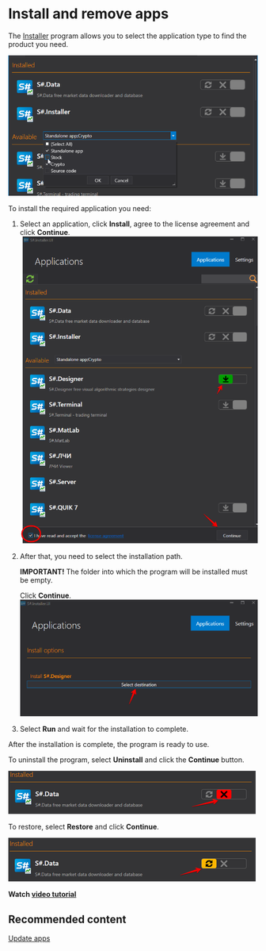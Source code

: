 # Install  and remove apps

The [Installer](SharpInstaller.md) program allows you to select the application type to find the product you need.

![choose installer](../images/choose_installer.png)

To install the required application you need:

1. Select an application, click **Install**, agree to the license agreement and click **Continue**.![download installer](../images/download_installer.png)
2. After that, you need to select the installation path. 

   **IMPORTANT\!** The folder into which the program will be installed must be empty. 

   Click **Continue**.![direction installer](../images/direction_installer.png)
3. Select **Run** and wait for the installation to complete. 

After the installation is complete, the program is ready to use. 

To uninstall the program, select **Uninstall** and click the **Continue** button.

![del installer](../images/del_installer.png)

To restore, select **Restore** and click **Continue**.

![repair installer](../images/repair_installer.png)

**Watch [video tutorial](InstallerSetupPrograms.md)**

## Recommended content

[Update apps](Installer_software_update.md)
